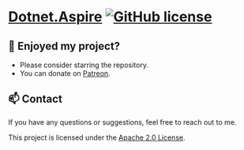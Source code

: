 # [Dotnet.Aspire](https://github.com/a-sharifov/Dotnet.Aspire) [![GitHub license](https://img.shields.io/badge/license-Apache-blue.svg)](https://github.com/a-sharifov/Dotnet.Aspire/blob/master/LICENSE.txt)

## 🌟 Enjoyed my project?

- Please consider starring the repository.
- You can donate on [Patreon](https://www.patreon.com/a_sharifov).

## 📫 Contact

If you have any questions or suggestions, feel free to reach out to me.

This project is licensed under the [Apache 2.0 License](LICENSE).
